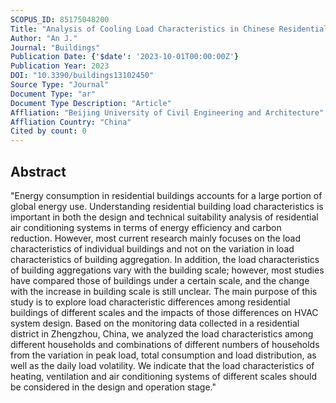 ```yaml
---
SCOPUS_ID: 85175048200
Title: "Analysis of Cooling Load Characteristics in Chinese Residential Districts for HVAC System Design"
Author: "An J."
Journal: "Buildings"
Publication Date: {'$date': '2023-10-01T00:00:00Z'}
Publication Year: 2023
DOI: "10.3390/buildings13102450"
Source Type: "Journal"
Document Type: "ar"
Document Type Description: "Article"
Affliation: "Beijing University of Civil Engineering and Architecture"
Affliation Country: "China"
Cited by count: 0
---
```


## Abstract
"Energy consumption in residential buildings accounts for a large portion of global energy use. Understanding residential building load characteristics is important in both the design and technical suitability analysis of residential air conditioning systems in terms of energy efficiency and carbon reduction. However, most current research mainly focuses on the load characteristics of individual buildings and not on the variation in load characteristics of building aggregation. In addition, the load characteristics of building aggregations vary with the building scale; however, most studies have compared those of buildings under a certain scale, and the change with the increase in building scale is still unclear. The main purpose of this study is to explore load characteristic differences among residential buildings of different scales and the impacts of those differences on HVAC system design. Based on the monitoring data collected in a residential district in Zhengzhou, China, we analyzed the load characteristics among different households and combinations of different numbers of households from the variation in peak load, total consumption and load distribution, as well as the daily load volatility. We indicate that the load characteristics of heating, ventilation and air conditioning systems of different scales should be considered in the design and operation stage."
